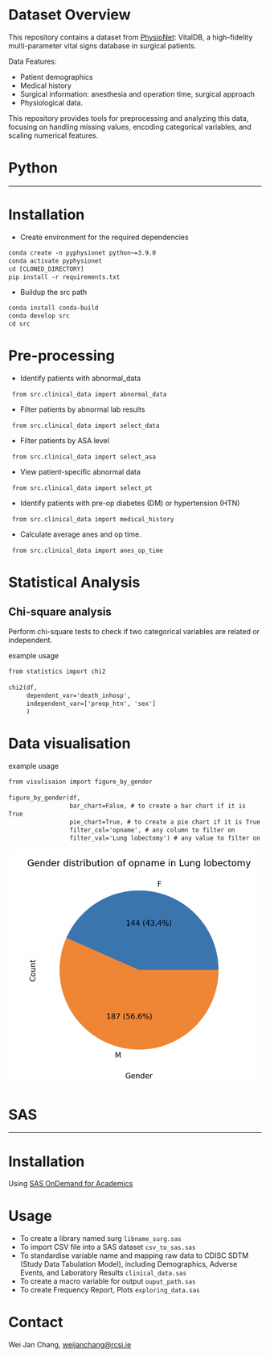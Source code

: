 # Dataset Overview

This repository contains a dataset from [PhysioNet](https://physionet.org/content/vitaldb/1.0.0/): VitalDB,
a high-fidelity multi-parameter vital signs database in surgical patients.

Data Features:

- Patient demographics
- Medical history
- Surgical information: anesthesia and operation time, surgical approach
- Physiological data.

This repository provides tools for preprocessing and analyzing this data, focusing on handling missing values,
encoding categorical variables, and scaling numerical features.

# Python

---

# Installation

- Create environment for the required dependencies

```
conda create -n pyphysionet python~=3.9.0
conda activate pyphysionet
cd [CLONED_DIRECTORY]
pip install -r requirements.txt
```

- Buildup the src path

```
conda install conda-build
conda develop src
cd src
```

# Pre-processing

- Identify patients with abnormal_data

`` from src.clinical_data import abnormal_data``

- Filter patients by abnormal lab results

`` from src.clinical_data import select_data``

- Filter patients by ASA level

`` from src.clinical_data import select_asa``

- View patient-specific abnormal data

`` from src.clinical_data import select_pt``

- Identify patients with pre-op diabetes (DM) or hypertension (HTN)

`` from src.clinical_data import medical_history``

- Calculate average anes and op time.

`` from src.clinical_data import anes_op_time``

# Statistical Analysis

## Chi-square analysis

Perform chi-square tests to check if two categorical variables are related or independent.

example usage

```
from statistics import chi2

chi2(df,
     dependent_var='death_inhosp',
     independent_var=['preop_htn', 'sex']
     )
```

# Data visualisation

example usage

```
from visulisaion import figure_by_gender

figure_by_gender(df, 
                 bar_chart=False, # to create a bar chart if it is True
                 pie_chart=True, # to create a pie chart if it is True
                 filter_col='opname', # any column to filter on
                 filter_val='Lung lobectomy') # any value to filter on 
```

![Example 1](figure/pie_chart.png)

# SAS

---

# Installation

Using [SAS OnDemand for Academics](http://welcome.oda.sas.com)

# Usage

- To create a library named surg ``libname_surg.sas``
- To import CSV file into a SAS dataset ``csv_to_sas.sas``
- To standardise variable name and mapping raw data to CDISC SDTM (Study Data Tabulation Model), including
  Demographics, Adverse Events, and Laboratory Results
  ``clinical_data.sas``
- To create a macro variable for output ``ouput_path.sas``
- To create Frequency Report, Plots ``exploring_data.sas``

# Contact

Wei Jan Chang, weijanchang@rcsi.ie
